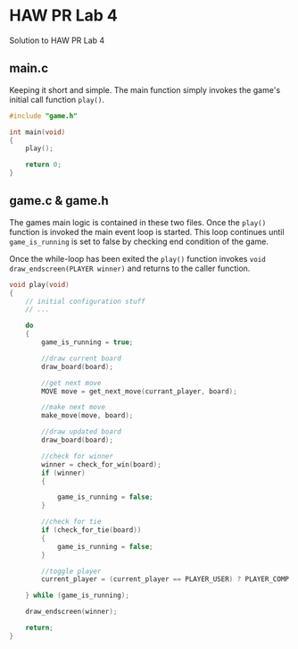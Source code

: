 # HAW PR Lab 4

Solution to HAW PR Lab 4

## main.c

Keeping it short and simple.
The main function simply invokes the game's initial call function `play()`.

```C
#include "game.h"

int main(void)
{
    play();

    return 0;
}
```

## game.c & game.h

The games main logic is contained in these two files.
Once the `play()` function is invoked the main event loop is started. This loop continues until `game_is_running` is set to false by checking end condition of the game.

Once the while-loop has been exited the `play()` function invokes `void draw_endscreen(PLAYER winner)` and returns to the caller function.

```C
void play(void)
{
    // initial configuration stuff
    // ...

    do
    {
        game_is_running = true;

        //draw current board
        draw_board(board);

        //get next move
        MOVE move = get_next_move(currant_player, board);

        //make next move
        make_move(move, board);

        //draw updated board
        draw_board(board);

        //check for winner
        winner = check_for_win(board);
        if (winner)
        {

            game_is_running = false;
        }

        //check for tie
        if (check_for_tie(board))
        {
            game_is_running = false;
        }

        //toggle player
        current_player = (current_player == PLAYER_USER) ? PLAYER_COMP : PLAYER_USER;

    } while (game_is_running);

    draw_endscreen(winner);

    return;
}
```
